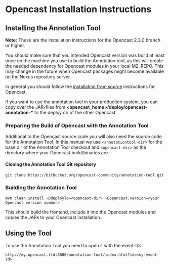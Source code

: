 # Opencast Installation Instructions

## Installing the Annotation Tool

__Note:__ These are the installation instructions for the Opencast 2.3.0 branch or higher.

You should make sure that you intended Opencast version was build at least once on the machine you use to build the
Annotation tool, as this will create the needed dependency for Opencast modules in your local M2_REPO. This may change
in the future when Opencast packages might become available on the Nexus repository server.

In general you should follow the [installation from source](https://docs.opencast.org/r/2.3.x/admin/installation/)
instructions for Opencast.

If you want to use the annotation tool in your production system, you can copy over the JAR-files from
__<opencast_home>/deploy/opencast-annotation-*__ to the deploy dir of the other Opencast.

### Preparing the Build of Opencast with the Annotation Tool
Additional to the Opencast source code you will also need the source code for the Annotation Tool.
In this manual we use `<annotationtool-dir>` for the base dir of the Annotation Tool checkout and
`<opencast-dir>` as the directory where your Opencast build/binaries are.

#### Cloning the Annotation Tool Git repository

    git clone https://bitbucket.org/opencast-community/annotation-tool.git

### Building the Annotation Tool

    mvn clean install -DdeployTo=<opencast-dir> -Dopencast.version=<your Opencast version number>

This should build the frontend, include it into the Opencast modules and copies the JARs to your Opencast installation.

## Using the Tool

To use the Annotation Tool you need to open it with the event-ID:

    http://my.opencast.tld:8080/annotation-tool/index.html?id=<my-event-id>


